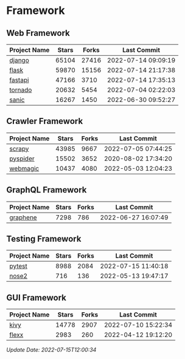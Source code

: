 # Framework

## Web Framework
| Project Name | Stars | Forks | Last Commit |
| ------------ | ----- | ----- | ----------- |
| [django](https://github.com/django/django) | 65104 | 27416 | 2022-07-14 09:09:19 |
| [flask](https://github.com/pallets/flask) | 59870 | 15156 | 2022-07-14 21:17:38 |
| [fastapi](https://github.com/tiangolo/fastapi) | 47166 | 3710 | 2022-07-14 17:35:13 |
| [tornado](https://github.com/tornadoweb/tornado) | 20632 | 5454 | 2022-07-04 02:22:03 |
| [sanic](https://github.com/sanic-org/sanic) | 16267 | 1450 | 2022-06-30 09:52:27 |

## Crawler Framework
| Project Name | Stars | Forks | Last Commit |
| ------------ | ----- | ----- | ----------- |
| [scrapy](https://github.com/scrapy/scrapy) | 43985 | 9667 | 2022-07-05 07:44:25 |
| [pyspider](https://github.com/binux/pyspider) | 15502 | 3652 | 2020-08-02 17:34:20 |
| [webmagic](https://github.com/code4craft/webmagic) | 10437 | 4080 | 2022-05-03 12:04:23 |

## GraphQL Framework
| Project Name | Stars | Forks | Last Commit |
| ------------ | ----- | ----- | ----------- |
| [graphene](https://github.com/graphql-python/graphene) | 7298 | 786 | 2022-06-27 16:07:49 |

## Testing Framework
| Project Name | Stars | Forks | Last Commit |
| ------------ | ----- | ----- | ----------- |
| [pytest](https://github.com/pytest-dev/pytest) | 8988 | 2084 | 2022-07-15 11:40:18 |
| [nose2](https://github.com/nose-devs/nose2) | 716 | 136 | 2022-05-13 19:47:17 |

## GUI Framework
| Project Name | Stars | Forks | Last Commit |
| ------------ | ----- | ----- | ----------- |
| [kivy](https://github.com/kivy/kivy) | 14778 | 2907 | 2022-07-10 15:22:34 |
| [flexx](https://github.com/flexxui/flexx) | 2983 | 260 | 2022-04-12 19:12:20 |

*Update Date: 2022-07-15T12:00:34*